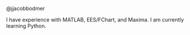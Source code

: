 @jjacobbodmer

I have experience with MATLAB, EES/FChart, and Maxima. I am currently learning Python.

<!---
jjacobbodmer/jjacobbodmer is a ✨ special ✨ repository because its `README.md` (this file) appears on your GitHub profile.
You can click the Preview link to take a look at your changes.
--->
